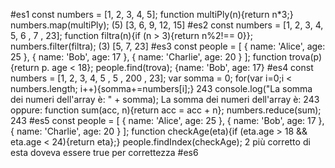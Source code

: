 <!-- @format -->

#es1
const numbers = [1, 2, 3, 4, 5];
function multiPly(n){return n\*3;}
numbers.map(multiPly);
(5) [3, 6, 9, 12, 15]
#es2
const numbers = [1, 2, 3, 4, 5, 6 , 7 , 23];
function filtra(n){if (n > 3){return n%2!== 0}};
numbers.filter(filtra);
(3) [5, 7, 23]
#es3
const people = [
{ name: 'Alice', age: 25 },
{ name: 'Bob', age: 17 },
{ name: 'Charlie', age: 20 }
];
function trova(p){return p. age < 18};
people.find(trova);
{name: 'Bob', age: 17}
#es4
const numbers = [1, 2, 3, 4, 5 , 5 , 200 , 23];
var somma = 0;
for(var i=0;i < numbers.length; i++){somma+=numbers[i];}
243
console.log("La somma dei numeri dell'array è: " + somma);
La somma dei numeri dell'array è: 243
oppure:
function sum(acc, n){return acc = acc + n};
numbers.reduce(sum);
243
#es5
const people = [
{ name: 'Alice', age: 25 },
{ name: 'Bob', age: 17 },
{ name: 'Charlie', age: 20 }
];
function checkAge(eta){if (eta.age > 18 && eta.age < 24){return eta};}
people.findIndex(checkAge);
2
più corretto di esta doveva essere true per correttezza
#es6
